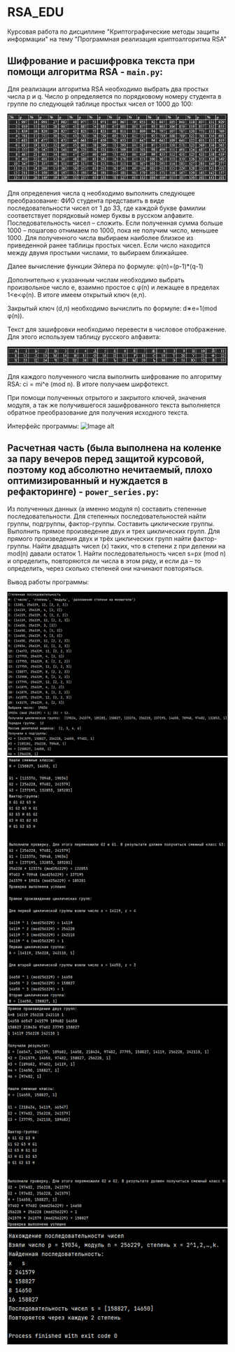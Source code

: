 # RSA_EDU
Курсовая работа по дисциплине "Криптографические методы защиты информации" на тему "Программная реализация криптоалгоритма RSA"


## Шифрование и расшифровка текста при помощи алгоритма RSA - `main.py`:


Для реализации алгоритма RSA необходимо выбрать два простых числа p и q. Число p определяется по порядковому номеру студента в группе по следующей таблице простых чисел от 1000 до 100:


![Image alt](https://github.com/paraleipsis/repo_images/raw/main/RSA_EDU/primes.png)


Для определения числа q необходимо выполнить следующее преобразование: ФИО студента представить в виде последовательности чисел от 1 до 33, где каждой букве фамилии соответствует порядковый номер буквы в русском алфавите. Последовательность чисел – сложить. Если полученная сумма больше 1000 – пошагово отнимаем по 1000, пока не получим число, меньшее 1000. Для полученного числа выбираем наиболее близкое из приведенной ранее таблицы простых чисел. Если число находится между двумя простыми числами, то выбираем ближайшее.


Далее вычисление функции Эйлера по формуле: φ(n)=(p-1)*(q-1)



Дополнительно к указанным числам необходимо выбрать произвольное число e, взаимно простое с φ(n) и лежащее в пределах 1<e<φ(n). В итоге имеем открытый ключ (e,n).


Закрытый ключ (d,n) необходимо вычислить по формуле: d∗e=1(mod φ(n)).


Текст для зашифровки необходимо перевести в числовое отображение. Для этого используем таблицу русского алфавита:


![Image alt](https://github.com/paraleipsis/repo_images/raw/main/RSA_EDU/rus.png)


Для каждого полученного числа выполнить шифрование по алгоритму RSA: ci = mi^e (mod n). В итоге получаем ширфотекст.


При помощи полученных отрытого и закрытого ключей, значения модуля, а так же получившегося зашифрованного текста выполняется обратное преобразование для получения исходного текста.


Интерфейс программы:
![Image alt](https://github.com/paraleipsis/repo_images/raw/main/RSA_EDU/gui.png)


## Расчетная часть (была выполнена на коленке за пару вечеров перед защитой курсовой, поэтому код абсолютно нечитаемый, плохо оптимизированный и нуждается в рефакторинге) - `power_series.py`:


Из полученных данных (а именно модуля n) составить степенные последовательности. Для степенных последовательностей найти группы, подгруппы, фактор-группы.
Составить циклические группы. Выполнить прямое произведение двух и трех циклических групп. Для прямого произведения двух и трёх циклических групп найти фактор-группы. Найти двадцать чисел (х) таких, что в степени z при делении на mod(n) давали остаток 1.
Найти последовательность чисел s=px (mod n) и определить, повторяются ли числа в этом ряду, и если да – то определить, через сколько степеней они начинают повторяться.


Вывод работы программы:


![Image alt](https://github.com/paraleipsis/repo_images/raw/main/RSA_EDU/1.png)
![Image alt](https://github.com/paraleipsis/repo_images/raw/main/RSA_EDU/2.png)
![Image alt](https://github.com/paraleipsis/repo_images/raw/main/RSA_EDU/3.png)
![Image alt](https://github.com/paraleipsis/repo_images/raw/main/RSA_EDU/4.png)

